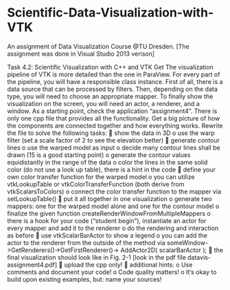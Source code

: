 # Scientific-Data-Visualization-with-VTK
An assignment of Data Visualization Course @TU Dresden. 
[The assignment was done in Visual Studio 2013 verison]


Task 4.2: Scientific Visualization with C++ and VTK
Get The visualization pipeline of VTK is more detailed than the one in ParaView. For every part of the
pipeline, you will have a responsible class instance. First of all, there is a data source that can be
processed by filters. Then, depending on the data type, you will need to choose an appropriate
mapper. To finally show the visualization on the screen, you will need an actor, a renderer, and a
window.
As a starting point, check the application “assignment4”. There is only one cpp file that provides all the
functionality. Get a big picture of how the components are connected together and how everything
works. Rewrite the file to solve the following tasks:
 show the data in 3D
o use the warp filter (set a scale factor of 2 to see the elevation better)
 generate contour lines
o use the warped model as input
o decide many contour lines shall be drawn (15 is a good starting point)
o generate the contour values equidistantly in the range of the data
o color the lines in the same solid color (do not use a look up table), there is a hint in the
code
 define your own color transfer function for the warped model
o you can utilize vtkLookupTable or vtkColorTransferFunction (both derive from
vtkScalarsToColors)
o connect the color transfer function to the mapper via setLookupTable()
 put it all together in one visualization
o generate two mappers: one for the warped model alone and one for the contour model
o finalize the given function createRenderWindowFromMultipleMappers
o there is a hook for your code (“student begin”), instantiate an actor for every mapper
and add it to the renderer
o do the rendering and interaction as before
 use vtkScalarBarActor to show a legend
o you can add the actor to the renderer from the outside of the method via
someWindow->GetRenderers()->GetFirstRenderer()->
AddActor2D( scalarBarActor );
 the final visualization should look like in Fig. 2-1 [look in the pdf file datavis-assignment4.pdf]
 upload the cpp only!
 additional hints:
o Use comments and document your code!
o Code quality matters!
o It‘s okay to build upon existing examples, but: name your sources!